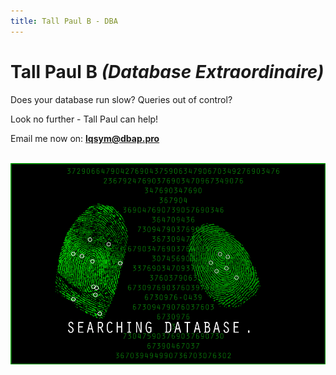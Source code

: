 ```yaml
---
title: Tall Paul B - DBA
---
```


# Tall Paul B *(Database Extraordinaire)*

Does your database run slow? Queries out of control?

Look no further - Tall Paul can help!

Email me now on: **lqsym@dbap.pro**

<br>

<center>
  <img src="/db.gif" />
</center>
